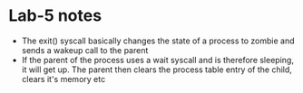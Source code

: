 # Lab-5 notes

- The exit() syscall basically changes the state of a process to zombie and sends a wakeup call to the parent
- If the parent of the process uses a wait syscall and is therefore sleeping, it will get up. The parent then clears the process table entry of the child, clears it's memory etc

